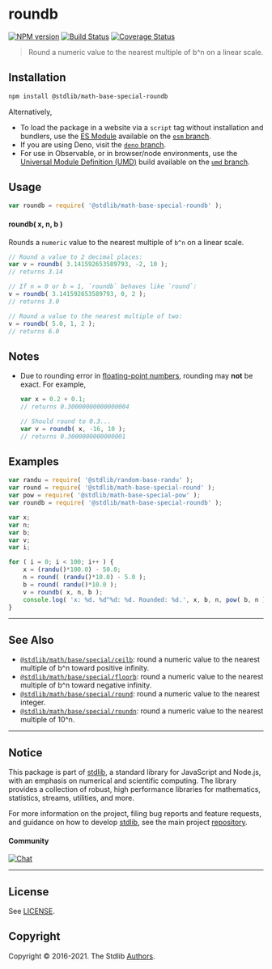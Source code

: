 <!--

@license Apache-2.0

Copyright (c) 2018 The Stdlib Authors.

Licensed under the Apache License, Version 2.0 (the "License");
you may not use this file except in compliance with the License.
You may obtain a copy of the License at

   http://www.apache.org/licenses/LICENSE-2.0

Unless required by applicable law or agreed to in writing, software
distributed under the License is distributed on an "AS IS" BASIS,
WITHOUT WARRANTIES OR CONDITIONS OF ANY KIND, either express or implied.
See the License for the specific language governing permissions and
limitations under the License.

-->

# roundb

[![NPM version][npm-image]][npm-url] [![Build Status][test-image]][test-url] [![Coverage Status][coverage-image]][coverage-url] <!-- [![dependencies][dependencies-image]][dependencies-url] -->

> Round a numeric value to the nearest multiple of b^n on a linear scale.

<section class="installation">

## Installation

```bash
npm install @stdlib/math-base-special-roundb
```

Alternatively,

-   To load the package in a website via a `script` tag without installation and bundlers, use the [ES Module][es-module] available on the [`esm` branch][esm-url].
-   If you are using Deno, visit the [`deno` branch][deno-url].
-   For use in Observable, or in browser/node environments, use the [Universal Module Definition (UMD)][umd] build available on the [`umd` branch][umd-url].

</section>

<section class="usage">

## Usage

```javascript
var roundb = require( '@stdlib/math-base-special-roundb' );
```

#### roundb( x, n, b )

Rounds a `numeric` value to the nearest multiple of `b^n` on a linear scale.

```javascript
// Round a value to 2 decimal places:
var v = roundb( 3.141592653589793, -2, 10 );
// returns 3.14

// If n = 0 or b = 1, `roundb` behaves like `round`:
v = roundb( 3.141592653589793, 0, 2 );
// returns 3.0

// Round a value to the nearest multiple of two:
v = roundb( 5.0, 1, 2 );
// returns 6.0
```

</section>

<!-- /.usage -->

<section class="notes">

## Notes

-   Due to rounding error in [floating-point numbers][ieee754], rounding may **not** be exact. For example,

    ```javascript
    var x = 0.2 + 0.1;
    // returns 0.30000000000000004

    // Should round to 0.3...
    var v = roundb( x, -16, 10 );
    // returns 0.3000000000000001
    ```

</section>

<!-- /.notes -->

<section class="examples">

## Examples

<!-- eslint no-undef: "error" -->

```javascript
var randu = require( '@stdlib/random-base-randu' );
var round = require( '@stdlib/math-base-special-round' );
var pow = require( '@stdlib/math-base-special-pow' );
var roundb = require( '@stdlib/math-base-special-roundb' );

var x;
var n;
var b;
var v;
var i;

for ( i = 0; i < 100; i++ ) {
    x = (randu()*100.0) - 50.0;
    n = round( (randu()*10.0) - 5.0 );
    b = round( randu()*10.0 );
    v = roundb( x, n, b );
    console.log( 'x: %d. %d^%d: %d. Rounded: %d.', x, b, n, pow( b, n ), v );
}
```

</section>

<!-- /.examples -->

<!-- Section for related `stdlib` packages. Do not manually edit this section, as it is automatically populated. -->

<section class="related">

* * *

## See Also

-   <span class="package-name">[`@stdlib/math/base/special/ceilb`][@stdlib/math/base/special/ceilb]</span><span class="delimiter">: </span><span class="description">round a numeric value to the nearest multiple of b^n toward positive infinity.</span>
-   <span class="package-name">[`@stdlib/math/base/special/floorb`][@stdlib/math/base/special/floorb]</span><span class="delimiter">: </span><span class="description">round a numeric value to the nearest multiple of b^n toward negative infinity.</span>
-   <span class="package-name">[`@stdlib/math/base/special/round`][@stdlib/math/base/special/round]</span><span class="delimiter">: </span><span class="description">round a numeric value to the nearest integer.</span>
-   <span class="package-name">[`@stdlib/math/base/special/roundn`][@stdlib/math/base/special/roundn]</span><span class="delimiter">: </span><span class="description">round a numeric value to the nearest multiple of 10^n.</span>

</section>

<!-- /.related -->

<!-- Section for all links. Make sure to keep an empty line after the `section` element and another before the `/section` close. -->


<section class="main-repo" >

* * *

## Notice

This package is part of [stdlib][stdlib], a standard library for JavaScript and Node.js, with an emphasis on numerical and scientific computing. The library provides a collection of robust, high performance libraries for mathematics, statistics, streams, utilities, and more.

For more information on the project, filing bug reports and feature requests, and guidance on how to develop [stdlib][stdlib], see the main project [repository][stdlib].

#### Community

[![Chat][chat-image]][chat-url]

---

## License

See [LICENSE][stdlib-license].


## Copyright

Copyright &copy; 2016-2021. The Stdlib [Authors][stdlib-authors].

</section>

<!-- /.stdlib -->

<!-- Section for all links. Make sure to keep an empty line after the `section` element and another before the `/section` close. -->

<section class="links">

[npm-image]: http://img.shields.io/npm/v/@stdlib/math-base-special-roundb.svg
[npm-url]: https://npmjs.org/package/@stdlib/math-base-special-roundb

[test-image]: https://github.com/stdlib-js/math-base-special-roundb/actions/workflows/test.yml/badge.svg
[test-url]: https://github.com/stdlib-js/math-base-special-roundb/actions/workflows/test.yml

[coverage-image]: https://img.shields.io/codecov/c/github/stdlib-js/math-base-special-roundb/main.svg
[coverage-url]: https://codecov.io/github/stdlib-js/math-base-special-roundb?branch=main

<!--

[dependencies-image]: https://img.shields.io/david/stdlib-js/math-base-special-roundb.svg
[dependencies-url]: https://david-dm.org/stdlib-js/math-base-special-roundb/main

-->

[umd]: https://github.com/umdjs/umd
[es-module]: https://developer.mozilla.org/en-US/docs/Web/JavaScript/Guide/Modules

[deno-url]: https://github.com/stdlib-js/math-base-special-roundb/tree/deno
[umd-url]: https://github.com/stdlib-js/math-base-special-roundb/tree/umd
[esm-url]: https://github.com/stdlib-js/math-base-special-roundb/tree/esm

[chat-image]: https://img.shields.io/gitter/room/stdlib-js/stdlib.svg
[chat-url]: https://gitter.im/stdlib-js/stdlib/

[stdlib]: https://github.com/stdlib-js/stdlib

[stdlib-authors]: https://github.com/stdlib-js/stdlib/graphs/contributors

[stdlib-license]: https://raw.githubusercontent.com/stdlib-js/math-base-special-roundb/main/LICENSE

[ieee754]: https://en.wikipedia.org/wiki/IEEE_754-1985

<!-- <related-links> -->

[@stdlib/math/base/special/ceilb]: https://github.com/stdlib-js/math-base-special-ceilb

[@stdlib/math/base/special/floorb]: https://github.com/stdlib-js/math-base-special-floorb

[@stdlib/math/base/special/round]: https://github.com/stdlib-js/math-base-special-round

[@stdlib/math/base/special/roundn]: https://github.com/stdlib-js/math-base-special-roundn

<!-- </related-links> -->

</section>

<!-- /.links -->
